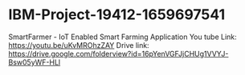 # IBM-Project-19412-1659697541
SmartFarmer - IoT Enabled Smart Farming Application
You tube Link: https://youtu.be/uKvMROhzZAY
Drive link: https://drive.google.com/folderview?id=16pYenVGFJjCHUg1VVYJ-Bsw05yWF-HLl
